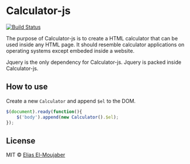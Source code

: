 # Calculator-js #
[![Build Status](https://travis-ci.org/eliasem/Calculator-js.svg?branch=master)](https://travis-ci.org/eliasem/Calculator-js)

The purpose of Calculator-js is to create a HTML calculator that can be used inside any HTML page. It should resemble 
calculator applications on operating systems except embeded inside a website.

Jquery is the only dependency for Calculator-js. Jquery is packed inside Calculator-js.

## How to use ##

Create a new ```Calculator``` and append ```$el``` to the DOM. 

```javascript
$(document).ready(function(){
	$('body').append(new Calculator().$el);
});
```

## License ##

MIT © [Elias El-Moujaber](https://github.com/eliasem)